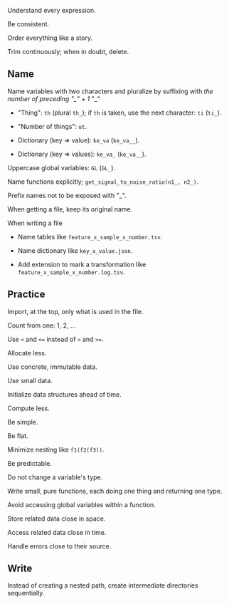 Understand every expression.

Be consistent.

Order everything like a story.

Trim continuously; when in doubt, delete.

## Name

Name variables with two characters and pluralize by suffixing with _the number of preceding "\_" + 1_ "\_"

- "Thing": `th` (plural `th_`); if `th` is taken, use the next character: `ti` (`ti_`).

- "Number of things": `ut`.

- Dictionary (key => value): `ke_va` (`ke_va__`).

- Dictionary (key => values): `ke_va_` (`ke_va__`).

Uppercase global variables: `GL` (`GL_`).

Name functions explicitly; `get_signal_to_noise_ratio(n1_, n2_)`.

Prefix names not to be exposed with "\_".

When getting a file, keep its original name.

When writing a file

- Name tables like `feature_x_sample_x_number.tsv`.

- Name dictionary like `key_x_value.json`.

- Add extension to mark a transformation like `feature_x_sample_x_number.log.tsv`.

## Practice

Import, at the top, only what is used in the file.

Count from one: 1, 2, ...

Use `<` and `<=` instead of `>` and `>=`.

Allocate less.

Use concrete, immutable data.

Use small data.

Initialize data structures ahead of time.

Compute less.

Be simple.

Be flat.

Minimize nesting like `f1(f2(f3))`.

Be predictable.

Do not change a variable's type.

Write small, pure functions, each doing one thing and returning one type.

Avoid accessing global variables within a function.

Store related data close in space.

Access related data close in time.

Handle errors close to their source.

## Write

Instead of creating a nested path, create intermediate directories sequentially.
